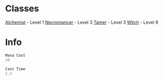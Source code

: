 <!-- TITLE: Endure Cold -->
<!-- SUBTITLE: Surrounds your target with an aura of protection, warding away cold -->

# Classes
[Alchemist](alchemist) - Level 1
[Necromancer](necromancer) - Level 3
[Tamer](tamer) - Level 3
[Witch](witch) - Level 9

# Info
```perl 
Mana Cost 
20

Cast Time
2.5
```